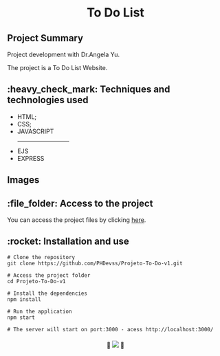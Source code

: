 </p>
<h1 align="center">To Do List</h1>
<h2>Project Summary</h2>
<p>Project development with Dr.Angela Yu.</p>
<p>The project is a To Do List Website.</p> 

<h2>:heavy_check_mark:  Techniques and technologies used</h2>
<ul>
 <li>HTML;</li>
 <li>CSS;</li>
 <li>JAVASCRIPT</li>
 <hr width="25%">
 <li>EJS</li>
 <li>EXPRESS</li> 
</ul>
<h2>Images</h2>


<h2>:file_folder: Access to the project</h2>

<p>You can access the project files by clicking <a href="https://github.com/PHDevss/Projeto-To-Do-v1/">here</a>.</p>

<h2>:rocket: Installation and use</h2>

```
# Clone the repository
git clone https://github.com/PHDevss/Projeto-To-Do-v1.git

# Access the project folder
cd Projeto-To-Do-v1

# Install the dependencies
npm install

# Run the application
npm start

# The server will start on port:3000 - acess http://localhost:3000/
```

<h4 align="center"> 
  🚧 <img src="http://img.shields.io/static/v1?label=STATUS&message=FINISHED&color=1&style=for-the-badge" /> 🚧
